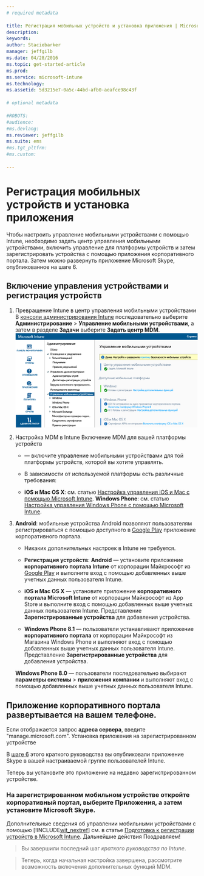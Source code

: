 ```yaml
---
# required metadata

title: Регистрация мобильных устройств и установка приложения | Microsoft Intune
description:
keywords:
author: Staciebarker
manager: jeffgilb
ms.date: 04/28/2016
ms.topic: get-started-article
ms.prod:
ms.service: microsoft-intune
ms.technology:
ms.assetid: 5d3215e7-0a5c-44bd-afb0-aeafce98c43f

# optional metadata

#ROBOTS:
#audience:
#ms.devlang:
ms.reviewer: jeffgilb
ms.suite: ems
#ms.tgt_pltfrm:
#ms.custom:

---
```


# Регистрация мобильных устройств и установка приложения
Чтобы настроить управление мобильными устройствами с помощью Intune, необходимо задать центр управления мобильными устройствами, включить управление для платформы устройств и затем зарегистрировать устройства с помощью приложения корпоративного портала. Затем можно развернуть приложение Microsoft Skype, опубликованное на шаге 6.

## Включение управления устройствами и регистрация устройств

1.  Превращение Intune в центр управления мобильными устройствами  В [консоли администрирования Intune](https://manage.microsoft.com/) последовательно выберите **Администрирование** > **Управление мобильными устройствами**, а затем в разделе **Задачи** выберите **Задать центр MDM**.
    ![Выберите **Да** в диалоговом окне "Центр MDM" . Консоль администрирования.](./media/mdmAuthority.png)

2.  Настройка MDM в Intune Включение MDM для вашей платформы устройств

    -   — включите управление мобильными устройствами для той платформы устройств, которой вы хотите управлять.

    -   В зависимости от используемой платформы есть различные требования:

    -   **iOS и Mac OS X**: см. статью [Настройка управления iOS и Mac с помощью Microsoft Intune](/intune/deploy-use/set-up-ios-and-mac-management-with-microsoft-intune). **Windows Phone**: см. статью [Настройка управления Windows Phone с помощью Microsoft Intune](/intune/deploy-use/set-up-windows-phone-management-with-microsoft-intune).

3.  **Android**: мобильные устройства Android позволяют пользователям регистрироваться с помощью доступного в [Google Play](https://play.google.com/store/apps/details?id=com.skype.raider) приложение корпоративного портала.

    -   Никаких дополнительных настроек в Intune не требуется.

    -   **Регистрация устройств**: **Android** — установите приложение **корпоративного портала Intune** от корпорации Майкрософт из [Google Play](http://go.microsoft.com/fwlink/p/?LinkId=386612) и выполните вход с помощью добавленных выше учетных данных пользователя Intune.

    -   **iOS и Mac OS X** — установите приложение **корпоративного портала Microsoft Intune** от корпорации Майкрософт из App Store и выполните вход с помощью добавленных выше учетных данных пользователя Intune.  Представление **Зарегистрированные устройства** для добавления устройства.

    -   **Windows Phone 8.1** — пользователи устанавливают приложение **корпоративного портала** от корпорации Майкрософт из Магазина Windows Phone и выполняют вход с помощью добавленных выше учетных данных пользователя Intune. Представление **Зарегистрированные устройства** для добавления устройства.

    **Windows Phone 8.0** — пользователи последовательно выбирают **параметры системы** &gt; **приложения компании** и выполняют вход с помощью добавленных выше учетных данных пользователя Intune.

## Приложение корпоративного портала развертывается на вашем телефоне.
Если отображается запрос **адреса сервера**, введите "manage.microsoft.com". Установка приложения на зарегистрированном устройстве

В [шаге 6](start-with-a-paid-subscription-to-microsoft-intune-step-6.md) этого краткого руководства вы опубликовали приложение Skype в вашей настраиваемой группе пользователей Intune.

Теперь вы установите это приложение на недавно зарегистрированном устройстве.


### На зарегистрированном мобильном устройстве откройте корпоративный портал, выберите **Приложения**, а затем установите **Microsoft Skype**.
Дополнительные сведения об управлении мобильными устройствами с помощью [!INCLUDE[wit_nextref](../includes/wit_nextref_md.md)] см. в статье [Подготовка к регистрации устройств в Microsoft Intune](/intune/deploy-use/get-ready-to-enroll-devices-in-microsoft-intune). Дальнейшие действия Поздравляем!

>Вы завершили последний шаг *краткого руководства по Intune*.

>Теперь, когда начальная настройка завершена, рассмотрите возможность включения дополнительных функций MDM.  


<!--HONumber=May16_HO2-->


